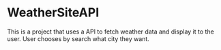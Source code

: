 # WeatherSiteAPI
This is a project that uses a API to fetch weather data and display it to the user. User chooses by search what city they want.